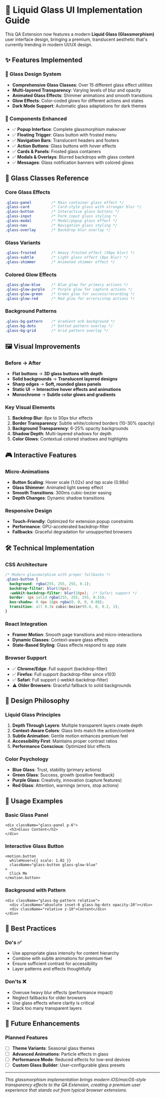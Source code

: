 # 🌟 Liquid Glass UI Implementation Guide

This QA Extension now features a modern **Liquid Glass (Glassmorphism)** user interface design, bringing a premium, translucent aesthetic that's currently trending in modern UI/UX design.

## ✨ Features Implemented

### 🎨 Glass Design System
- **Comprehensive Glass Classes**: Over 15 different glass effect utilities
- **Multi-layered Transparency**: Varying levels of blur and opacity
- **Animated Glass Effects**: Shimmer animations and smooth transitions
- **Glow Effects**: Color-coded glows for different actions and states
- **Dark Mode Support**: Automatic glass adaptations for dark themes

### 🚀 Components Enhanced
- ✅ **Popup Interface**: Complete glassmorphism makeover
- ✅ **Floating Trigger**: Glass button with frosted menu
- ✅ **Navigation Bars**: Translucent headers and footers  
- ✅ **Action Buttons**: Glass buttons with hover effects
- ✅ **Cards & Panels**: Frosted glass containers
- ✅ **Modals & Overlays**: Blurred backdrops with glass content
- ✅ **Messages**: Glass notification banners with colored glows

## 🎯 Glass Classes Reference

### Core Glass Effects
```css
.glass-panel         /* Main container glass effect */
.glass-card          /* Card-style glass with stronger blur */
.glass-button        /* Interactive glass buttons */
.glass-input         /* Form input glass styling */
.glass-modal         /* Modal/popup glass effect */
.glass-nav           /* Navigation glass styling */
.glass-overlay       /* Backdrop blur overlay */
```

### Glass Variants
```css
.glass-frosted       /* Heavy frosted effect (30px blur) */
.glass-subtle        /* Light glass effect (8px blur) */
.glass-shimmer       /* Animated shimmer effect */
```

### Colored Glow Effects
```css
.glass-glow-blue     /* Blue glow for primary actions */
.glass-glow-purple   /* Purple glow for capture actions */
.glass-glow-green    /* Green glow for success/recording */
.glass-glow-red      /* Red glow for errors/stop actions */
```

### Background Patterns
```css
.glass-bg-pattern    /* Gradient orb background */
.glass-bg-dots       /* Dotted pattern overlay */
.glass-bg-grid       /* Grid pattern overlay */
```

## 🖼️ Visual Improvements

### Before → After
- **Flat buttons** → **3D glass buttons with depth**
- **Solid backgrounds** → **Translucent layered designs**
- **Sharp edges** → **Soft, rounded glass panels**
- **Static UI** → **Interactive hover effects and animations**
- **Monochrome** → **Subtle color glows and gradients**

### Key Visual Elements
1. **Backdrop Blur**: 8px to 30px blur effects
2. **Border Transparency**: Subtle white/colored borders (10-30% opacity)
3. **Background Transparency**: 6-25% opacity backgrounds
4. **Shadow Depth**: Multi-layered shadows for depth
5. **Color Glows**: Contextual colored shadows and highlights

## 🎮 Interactive Features

### Micro-Animations
- **Button Scaling**: Hover scale (1.02x) and tap scale (0.98x)
- **Glass Shimmer**: Animated light sweep effect
- **Smooth Transitions**: 300ms cubic-bezier easing
- **Depth Changes**: Dynamic shadow transitions

### Responsive Design
- **Touch-Friendly**: Optimized for extension popup constraints
- **Performance**: GPU-accelerated backdrop-filter
- **Fallbacks**: Graceful degradation for unsupported browsers

## 🛠️ Technical Implementation

### CSS Architecture
```css
/* Modern glassmorphism with proper fallbacks */
.glass-button {
  background: rgba(255, 255, 255, 0.1);
  backdrop-filter: blur(10px);
  -webkit-backdrop-filter: blur(10px);  /* Safari support */
  border: 1px solid rgba(255, 255, 255, 0.15);
  box-shadow: 0 4px 16px rgba(0, 0, 0, 0.08);
  transition: all 0.3s cubic-bezier(0.4, 0, 0.2, 1);
}
```

### React Integration
- **Framer Motion**: Smooth page transitions and micro-interactions
- **Dynamic Classes**: Context-aware glass effects
- **State-Based Styling**: Glass effects respond to app state

### Browser Support
- ✅ **Chrome/Edge**: Full support (backdrop-filter)
- ✅ **Firefox**: Full support (backdrop-filter since v103)
- ✅ **Safari**: Full support (-webkit-backdrop-filter)
- ⚠️ **Older Browsers**: Graceful fallback to solid backgrounds

## 🎨 Design Philosophy

### Liquid Glass Principles
1. **Depth Through Layers**: Multiple transparent layers create depth
2. **Context-Aware Colors**: Glass tints match the action/content
3. **Subtle Animation**: Gentle motion enhances premium feel
4. **Accessibility First**: Maintains proper contrast ratios
5. **Performance Conscious**: Optimized blur effects

### Color Psychology
- **Blue Glass**: Trust, stability (primary actions)
- **Green Glass**: Success, growth (positive feedback)
- **Purple Glass**: Creativity, innovation (capture features)
- **Red Glass**: Attention, warnings (errors, stop actions)

## 🚀 Usage Examples

### Basic Glass Panel
```tsx
<div className="glass-panel p-6">
  <h2>Glass Content</h2>
</div>
```

### Interactive Glass Button
```tsx
<motion.button 
  whileHover={{ scale: 1.02 }}
  className="glass-button glass-glow-blue"
>
  Click Me
</motion.button>
```

### Background with Pattern
```tsx
<div className="glass-bg-pattern relative">
  <div className="absolute inset-0 glass-bg-dots opacity-20"></div>
  <div className="relative z-10">Content</div>
</div>
```

## 🎯 Best Practices

### Do's ✅
- Use appropriate glass intensity for content hierarchy
- Combine with subtle animations for premium feel
- Ensure sufficient contrast for accessibility
- Layer patterns and effects thoughtfully

### Don'ts ❌
- Overuse heavy blur effects (performance impact)
- Neglect fallbacks for older browsers
- Use glass effects where clarity is critical
- Stack too many transparent layers

## 🔮 Future Enhancements

### Planned Features
- [ ] **Theme Variants**: Seasonal glass themes
- [ ] **Advanced Animations**: Particle effects in glass
- [ ] **Performance Mode**: Reduced effects for low-end devices
- [ ] **Custom Glass Builder**: User-configurable glass presets

---

*This glassmorphism implementation brings modern iOS/macOS-style transparency effects to the QA Extension, creating a premium user experience that stands out from typical browser extensions.*